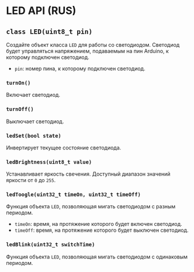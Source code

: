 # LED API (RUS)

## `class LED(uint8_t pin)`
Создайте объект класса `LED` для работы со светодиодом.
Светодиод будет управляться напряжением, подаваемым на пин Arduino, к которому подключен светодиод.
- `pin`: номер пина, к которому подключен светодиод.

### `turnOn()`
Включает светодиод.

### `turnOff()`
Выключает светодиод.

### `ledSet(bool state)`
Инвертирует текущее состояние светодиода.

### `ledBrightness(uint8_t value)`
Устанавливает яркость свечения. Доступный диапазон значений яркости от `0` до `255`.

### `ledToogle(uint32_t timeOn, uint32_t timeOff)`
Функция объекта `LED`, позволяющая мигать светодиодом с разным периодом.
- `timeOn`: время, на протяжение которого будет включен светодиод.
- `timeOff`: время, на протяжение которого будет выключен светодиод.

### `ledBlink(uint32_t switchTime)`
Функция объекта `LED`, позволяющая мигать светодиодом с одинаковым периодом.
